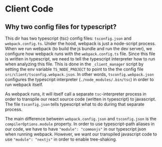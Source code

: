 # Client Code

## Why two config files for typescript?

This dir has two typescript (tsc) config files: `tsconfig.json` and `webpack.config.ts`. Under the hood, webpack is just a node-script process. When we run webpack (to build the js bundle and run the dev server), we configure how webpack runs with the `webpack.config.ts` file. Since this file is written in typescript, we need to tell the typescript interpreter how to run when analyzing this file. This is done in the `_client_manager` script by setting the env variable `TS_NODE_PROJECT` to point to the the config file `src/client/tsconfig.webpack.json`. In other words, `tsconfig.webpack.json` configures the typescript interpreter (`./node_modules/.bin/tsc`) in order to run webpack itself.

As webpack runs, it will itself call a separate `tsc`-interpreter process in order to transpile our react source code (written in typescript) to javascript. The file `tsconfig.json` tells typescript what to do during that separate process.

The main difference between `webpack.config.json` and `tsconfig.json` is the `compilerOptions.module` property. In order to use typescript-path aliases in our code, we have to have `"module": "commonjs"` in our typescript json when running webpack. However, we want our transpiled javascript code to use `"module": "nextjs"` in order to enable tree-shaking.
